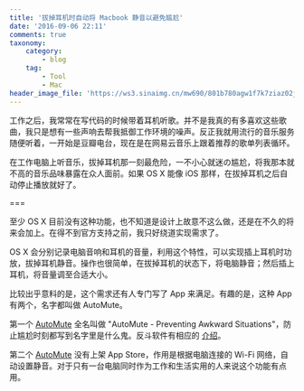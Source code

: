 ```yaml
---
title: '拔掉耳机时自动将 Macbook 静音以避免尴尬'
date: '2016-09-06 22:11'
comments: true
taxonomy:
    category:
        - blog
    tag:
        - Tool
        - Mac
header_image_file: 'https://ws3.sinaimg.cn/mw690/801b780agw1f7k7ziaz02j20zk0k0n0o.jpg'
---
```


工作之后，我常常在写代码的时候带着耳机听歌。并不是我真的有多喜欢这些歌曲，我只是想有一些声响去帮我抵御工作环境的噪声。反正我就用流行的音乐服务随便听着，一开始是豆瓣电台，现在是在网易云音乐上跟着推荐的歌单列表循环。

在工作电脑上听音乐，拔掉耳机那一刻最危险，一不小心就迷の尴尬，将我那本就不高的音乐品味暴露在众人面前。如果 OS X 能像 iOS 那样，在拔掉耳机之后自动停止播放就好了。

===

至少 OS X 目前没有这种功能，也不知道是设计上故意不这么做，还是在不久的将来会加上。在得不到官方支持之前，我只好绕道实现需求了。

OS X 会分别记录电脑音响和耳机的音量，利用这个特性，可以实现插上耳机时功放，拔掉耳机静音。操作也很简单，在拔掉耳机的状态下，将电脑静音；然后插上耳机，将音量调至合适大小。

比较出乎意料的是，这个需求还有人专门写了 App 来满足。有趣的是，这种 App 有两个，名字都叫做 AutoMute。

第一个 [AutoMute][1] 全名叫做 "AutoMute - Preventing Awkward Situations"，防止尴尬时刻都写到名字里是什么鬼。反斗软件有相应的 [介绍][2]。

第二个 [AutoMute][3] 没有上架 App Store，作用是根据电脑连接的 Wi-Fi 网络，自动设置静音。对于只有一台电脑同时作为工作和生活实用的人来说这个功能有点用。


[1]: https://itunes.apple.com/cn/app/automute-preventing-awkward/id1118136179
[2]: http://www.apprcn.com/automute-2.html
[3]: http://lorenzo45.github.io/AutoMute/

